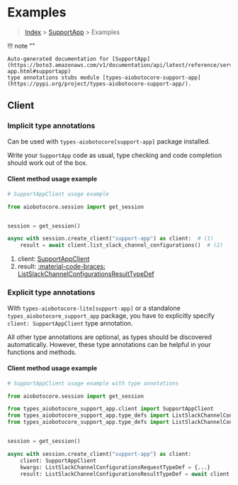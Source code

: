 # Examples

> [Index](../README.md) > [SupportApp](./README.md) > Examples

!!! note ""

    Auto-generated documentation for [SupportApp](https://boto3.amazonaws.com/v1/documentation/api/latest/reference/services/support-app.html#supportapp)
    type annotations stubs module [types-aiobotocore-support-app](https://pypi.org/project/types-aiobotocore-support-app/).

## Client

### Implicit type annotations

Can be used with `types-aiobotocore[support-app]` package installed.

Write your `SupportApp` code as usual,
type checking and code completion should work out of the box.



#### Client method usage example

```python
# SupportAppClient usage example

from aiobotocore.session import get_session


session = get_session()

async with session.create_client("support-app") as client:  # (1)
    result = await client.list_slack_channel_configurations()  # (2)
```

1. client: [SupportAppClient](./client.md)
2. result: [:material-code-braces: ListSlackChannelConfigurationsResultTypeDef](./type_defs.md#listslackchannelconfigurationsresulttypedef)






### Explicit type annotations

With `types-aiobotocore-lite[support-app]`
or a standalone `types_aiobotocore_support_app` package, you have to explicitly specify
`client: SupportAppClient` type annotation.

All other type annotations are optional, as types should be discovered automatically.
However, these type annotations can be helpful in your functions and methods.


#### Client method usage example

```python
# SupportAppClient usage example with type annotations

from aiobotocore.session import get_session

from types_aiobotocore_support_app.client import SupportAppClient
from types_aiobotocore_support_app.type_defs import ListSlackChannelConfigurationsResultTypeDef
from types_aiobotocore_support_app.type_defs import ListSlackChannelConfigurationsRequestTypeDef


session = get_session()

async with session.create_client("support-app") as client:
    client: SupportAppClient
    kwargs: ListSlackChannelConfigurationsRequestTypeDef = {...}
    result: ListSlackChannelConfigurationsResultTypeDef = await client.list_slack_channel_configurations(**kwargs)
```




